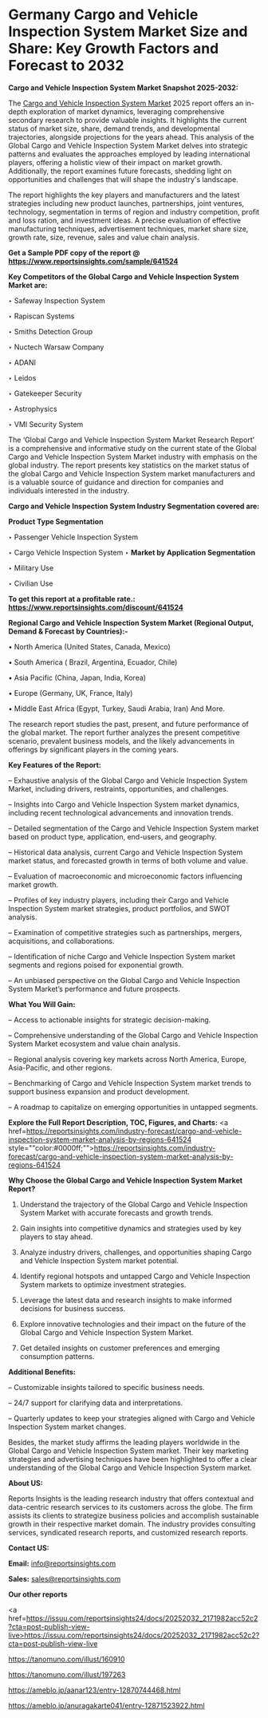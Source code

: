 # Germany Cargo and Vehicle Inspection System Market Size and Share: Key Growth Factors and Forecast to 2032

<strong>Cargo and Vehicle Inspection System Market Snapshot 2025-2032:</strong>

The <a href=https://www.reportsinsights.com/sample/641524>Cargo and Vehicle Inspection System Market</a> 2025 report offers an in-depth exploration of market dynamics, leveraging comprehensive secondary research to provide valuable insights. It highlights the current status of market size, share, demand trends, and developmental trajectories, alongside projections for the years ahead. This analysis of the Global Cargo and Vehicle Inspection System Market delves into strategic patterns and evaluates the approaches employed by leading international players, offering a holistic view of their impact on market growth. Additionally, the report examines future forecasts, shedding light on opportunities and challenges that will shape the industry's landscape.

The report highlights the key players and manufacturers and the latest strategies including new product launches, partnerships, joint ventures, technology, segmentation in terms of region and industry competition, profit and loss ration, and investment ideas. A precise evaluation of effective manufacturing techniques, advertisement techniques, market share size, growth rate, size, revenue, sales and value chain analysis.

<strong>Get a Sample PDF copy of the report @ <a href=https://www.reportsinsights.com/sample/641524 style=color:#0000ff;>https://www.reportsinsights.com/sample/641524</a></strong>

<strong>Key Competitors of the Global Cargo and Vehicle Inspection System Market are:</strong>

‣ Safeway Inspection System

‣ Rapiscan Systems

‣ Smiths Detection Group

‣ Nuctech Warsaw Company

‣ ADANI

‣ Leidos

‣ Gatekeeper Security

‣ Astrophysics

‣ VMI Security System

The ‘Global Cargo and Vehicle Inspection System Market Research Report’ is a comprehensive and informative study on the current state of the Global Cargo and Vehicle Inspection System Market industry with emphasis on the global industry. The report presents key statistics on the market status of the global Cargo and Vehicle Inspection System market manufacturers and is a valuable source of guidance and direction for companies and individuals interested in the industry.

<strong>Cargo and Vehicle Inspection System Industry Segmentation covered are:</strong>

<strong>Product Type Segmentation</strong>

‣ Passenger Vehicle Inspection System

‣ Cargo Vehicle Inspection System
‣ 
<strong>Market by Application Segmentation</strong>

‣ Military Use

‣ Civilian Use

<strong>To get this report at a profitable rate.: <a href=https://www.reportsinsights.com/discount/641524 style=color:#0000ff;>https://www.reportsinsights.com/discount/641524</a></strong>

<strong>Regional Cargo and Vehicle Inspection System Market (Regional Output, Demand &amp; Forecast by Countries):-</strong>

• North America (United States, Canada, Mexico)

• South America ( Brazil, Argentina, Ecuador, Chile)

• Asia Pacific (China, Japan, India, Korea)

• Europe (Germany, UK, France, Italy)

• Middle East Africa (Egypt, Turkey, Saudi Arabia, Iran) And More.

The research report studies the past, present, and future performance of the global market. The report further analyzes the present competitive scenario, prevalent business models, and the likely advancements in offerings by significant players in the coming years.

<strong>Key Features of the Report:</strong>

– Exhaustive analysis of the Global Cargo and Vehicle Inspection System Market, including drivers, restraints, opportunities, and challenges.

– Insights into Cargo and Vehicle Inspection System market dynamics, including recent technological advancements and innovation trends.

– Detailed segmentation of the Cargo and Vehicle Inspection System market based on product type, application, end-users, and geography.

– Historical data analysis, current Cargo and Vehicle Inspection System market status, and forecasted growth in terms of both volume and value.

– Evaluation of macroeconomic and microeconomic factors influencing market growth.

– Profiles of key industry players, including their Cargo and Vehicle Inspection System market strategies, product portfolios, and SWOT analysis.

– Examination of competitive strategies such as partnerships, mergers, acquisitions, and collaborations.

– Identification of niche Cargo and Vehicle Inspection System market segments and regions poised for exponential growth.

– An unbiased perspective on the Global Cargo and Vehicle Inspection System Market’s performance and future prospects.

<strong>What You Will Gain:</strong>

– Access to actionable insights for strategic decision-making.

– Comprehensive understanding of the Global Cargo and Vehicle Inspection System Market ecosystem and value chain analysis.

– Regional analysis covering key markets across North America, Europe, Asia-Pacific, and other regions.

– Benchmarking of Cargo and Vehicle Inspection System market trends to support business expansion and product development.

– A roadmap to capitalize on emerging opportunities in untapped segments.

<strong>Explore the Full Report Description, TOC, Figures, and Charts:</strong>
<a href=https://reportsinsights.com/industry-forecast/cargo-and-vehicle-inspection-system-market-analysis-by-regions-641524 style=""color:#0000ff;"">https://reportsinsights.com/industry-forecast/cargo-and-vehicle-inspection-system-market-analysis-by-regions-641524</a>

<strong>Why Choose the Global Cargo and Vehicle Inspection System Market Report?</strong>

1. Understand the trajectory of the Global Cargo and Vehicle Inspection System Market with accurate forecasts and growth trends.

2. Gain insights into competitive dynamics and strategies used by key players to stay ahead.

3. Analyze industry drivers, challenges, and opportunities shaping Cargo and Vehicle Inspection System market potential.

4. Identify regional hotspots and untapped Cargo and Vehicle Inspection System markets to optimize investment strategies.

5. Leverage the latest data and research insights to make informed decisions for business success.

6. Explore innovative technologies and their impact on the future of the Global Cargo and Vehicle Inspection System Market.

7. Get detailed insights on customer preferences and emerging consumption patterns.

<strong>Additional Benefits:</strong>

– Customizable insights tailored to specific business needs.

– 24/7 support for clarifying data and interpretations.

– Quarterly updates to keep your strategies aligned with Cargo and Vehicle Inspection System market changes.

Besides, the market study affirms the leading players worldwide in the Global Cargo and Vehicle Inspection System market. Their key marketing strategies and advertising techniques have been highlighted to offer a clear understanding of the Global Cargo and Vehicle Inspection System market.

<strong><strong>About US</strong>:</strong>

Reports Insights is the leading research industry that offers contextual and data-centric research services to its customers across the globe. The firm assists its clients to strategize business policies and accomplish sustainable growth in their respective market domain. The industry provides consulting services, syndicated research reports, and customized research reports.

<strong>Contact US:</strong>

<p class=><b>Email:</b> <a href=mailto:info@reportsinsights.com>info@reportsinsights.com</a></p>
<p class=><b>Sales:</b> <a href=mailto:sales@reportsinsights.com>sales@reportsinsights.com</a></p>

<strong>Our other reports</strong>

<a href=https://issuu.com/reportsinsights24/docs/20252032_2171982acc52c2?cta=post-publish-view-live>https://issuu.com/reportsinsights24/docs/20252032_2171982acc52c2?cta=post-publish-view-live</a>

<a href=https://tanomuno.com/illust/160910>https://tanomuno.com/illust/160910</a>

<a href=https://tanomuno.com/illust/197263>https://tanomuno.com/illust/197263</a>

<a href=https://ameblo.jp/aanar123/entry-12870744468.html>https://ameblo.jp/aanar123/entry-12870744468.html</a>

<a href=https://ameblo.jp/anuragakarte041/entry-12871523922.html>https://ameblo.jp/anuragakarte041/entry-12871523922.html</a>
